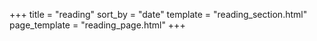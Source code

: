 +++
title = "reading"
sort_by = "date"
template = "reading_section.html"
page_template = "reading_page.html"
+++
